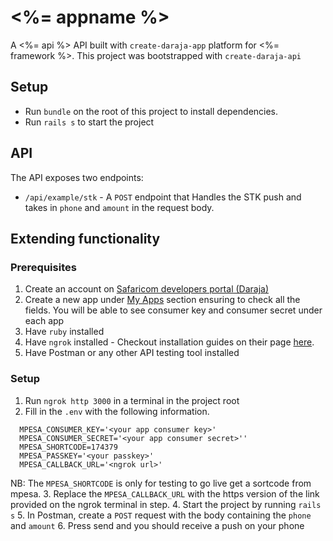 # <%= appname %>

A <%= api %> API built with `create-daraja-app` platform for <%= framework %>. This project was bootstrapped with `create-daraja-api`

## Setup

-   Run `bundle` on the root of this project to install dependencies.
-   Run `rails s` to start the project

## API

The API exposes two endpoints:

-   `/api/example/stk` - A `POST` endpoint that Handles the STK push and takes in `phone` and `amount` in the request body.

## Extending functionality

### Prerequisites

1. Create an account on [Safaricom developers portal (Daraja)](https://developer.safaricom.co.ke/)
2. Create a new app under [My Apps](https://developer.safaricom.co.ke/MyApps) section ensuring to check all the fields. You will be able to see consumer key and consumer secret under each app
3. Have `ruby` installed
4. Have `ngrok` installed - Checkout installation guides on their page [here](https://ngrok.com/download).
5. Have Postman or any other API testing tool installed

### Setup

1. Run `ngrok http 3000` in a terminal in the project root
2. Fill in the `.env` with the following information.
```
  MPESA_CONSUMER_KEY='<your app consumer key>'
  MPESA_CONSUMER_SECRET='<your app consumer secret>''
  MPESA_SHORTCODE=174379
  MPESA_PASSKEY='<your passkey>'
  MPESA_CALLBACK_URL='<ngrok url>'
```
NB: The `MPESA_SHORTCODE` is only for testing to go live get a sortcode from mpesa.
3. Replace the `MPESA_CALLBACK_URL` with the https version of the link provided on the ngrok terminal in step.
4. Start the project by running `rails s`
5. In Postman, create a `POST` request with the body containing the `phone` and `amount`
6. Press send and you should receive a push on your phone
